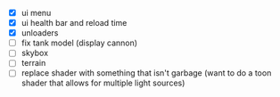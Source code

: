 -   [x] ui menu
-   [x] ui health bar and reload time
-   [x] unloaders
-   [ ] fix tank model (display cannon)
-   [ ] skybox
-   [ ] terrain
-   [ ] replace shader with something that isn't garbage (want to do a toon shader that allows for multiple light sources)
